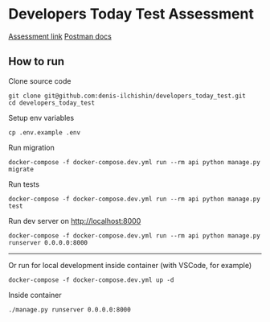 # Developers Today Test Assessment

[Assessment link](https://www.notion.so/Python-test-assessment-by-DevelopsToday-901e35b8314d4ddc962bebf5041871d6)
[Postman docs](https://documenter.getpostman.com/view/14225558/TVzVjGrL#8a64df16-dc10-4c95-8c39-9e75a5112cf7)
## How to run

Clone source code
```
git clone git@github.com:denis-ilchishin/developers_today_test.git
cd developers_today_test
```

Setup env variables
```
cp .env.example .env
```

Run migration
```
docker-compose -f docker-compose.dev.yml run --rm api python manage.py migrate
```

Run tests
```
docker-compose -f docker-compose.dev.yml run --rm api python manage.py test
```

Run dev server on [http://localhost:8000](http://localhost:8000)
```
docker-compose -f docker-compose.dev.yml run --rm api python manage.py runserver 0.0.0.0:8000
```
---
Or run for local development inside container (with VSCode, for example)
```
docker-compose -f docker-compose.dev.yml up -d
```
Inside container
```
./manage.py runserver 0.0.0.0:8000
```
